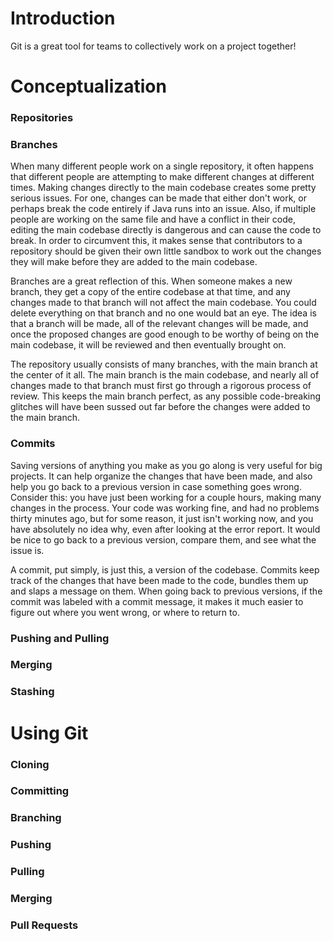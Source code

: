 # Introduction

Git is a great tool for teams to collectively work on a project together!

# Conceptualization

### Repositories

### Branches

When many different people work on a single repository, it often happens that different people are attempting to make different changes at different times. Making changes directly to the main codebase creates some pretty serious issues. For one, changes can be made that either don't work, or perhaps break the code entirely if Java runs into an issue. Also, if multiple people are working on the same file and have a conflict in their code, editing the main codebase directly is dangerous and can cause the code to break. In order to circumvent this, it makes sense that contributors to a repository should be given their own little sandbox to work out the changes they will make before they are added to the main codebase.

Branches are a great reflection of this. When someone makes a new branch, they get a copy of the entire codebase at that time, and any changes made to that branch will not affect the main codebase. You could delete everything on that branch and no one would bat an eye. The idea is that a branch will be made, all of the relevant changes will be made, and once the proposed changes are good enough to be worthy of being on the main codebase, it will be reviewed and then eventually brought on.

The repository usually consists of many branches, with the main branch at the center of it all. The main branch is the main codebase, and nearly all of changes made to that branch must first go through a rigorous process of review. This keeps the main branch perfect, as any possible code-breaking glitches will have been sussed out far before the changes were added to the main branch.

### Commits

Saving versions of anything you make as you go along is very useful for big projects. It can help organize the changes that have been made, and also help you go back to a previous version in case something goes wrong. Consider this: you have just been working for a couple hours, making many changes in the process. Your code was working fine, and had no problems thirty minutes ago, but for some reason, it just isn't working now, and you have absolutely no idea why, even after looking at the error report. It would be nice to go back to a previous version, compare them, and see what the issue is.

A commit, put simply, is just this, a version of the codebase. Commits keep track of the changes that have been made to the code, bundles them up and slaps a message on them. When going back to previous versions, if the commit was labeled with a commit message, it makes it much easier to figure out where you went wrong, or where to return to.

### Pushing and Pulling

### Merging

### Stashing

# Using Git

### Cloning

### Committing

### Branching

### Pushing

### Pulling

### Merging

### Pull Requests